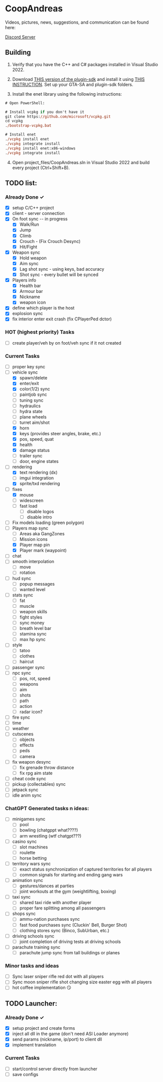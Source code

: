 # CoopAndreas

Videos, pictures, news, suggestions, and communication can be found here:

[Discord Server](https://discord.gg/TwQsR4qxVx)

## Building

1. Verify that you have the C++ and C# packages installed in Visual Studio 2022.

2. Download [THIS version of the plugin-sdk](https://github.com/DK22Pac/plugin-sdk/tree/380105ec5242cdb3a0cbc18505b151308dd85b53) and install it using [THIS INSTRUCTION](https://github.com/DK22Pac/plugin-sdk/wiki/Set-up-plugin-sdk). Set up your GTA-SA and plugin-sdk folders.

3. Install the enet library using the following instructions:

```ps
# Open PowerShell:

# Install vcpkg if you don't have it
git clone https://github.com/microsoft/vcpkg.git
cd vcpkg
./bootstrap-vcpkg.bat

# Install enet
./vcpkg install enet
./vcpkg integrate install
./vcpkg install enet:x86-windows
./vcpkg integrate install
```

4. Open project_files/CoopAndreas.sln in Visual Studio 2022 and build every project (Ctrl+Shift+B).



## TODO list:
### Already Done ✓
- [X] setup C/C++ project
- [X] client - server connection
- [X] On foot sync -- in progress
  - [x] Walk/Run
  - [x] Jump
  - [x] Climb
  - [x] Crouch - (Fix Crouch Desync)
  - [x] Hit/Fight
- [X] Weapon sync
  - [X] Hold weapon
  - [X] Aim sync
  - [X] Lag shot sync - using keys, bad accuracy
  - [X] Shot sync - every bullet will be synced
- [X] Players info
  - [X] Health bar
  - [X] Armour bar
  - [X] Nickname
  - [X] weapon icon
- [X] define which player is the host
- [X] explosion sync
- [X] fix interior enter exit crash (fix CPlayerPed dctor)
### HOT (highest priority) Tasks
- [ ] create player/veh by on foot/veh sync if it not created

### Current Tasks
- [ ] proper key sync
- [ ] vehicle sync
  - [X] spawn/delete
  - [X] enter/exit
  - [X] color(1/2) sync
  - [ ] paintjob sync
  - [ ] tuning sync
  - [ ] hydraulics
  - [ ] hydra state
  - [ ] plane wheels
  - [ ] turret aim/shot
  - [X] horn
  - [X] keys (provides steer angles, brake, etc.)
  - [X] pos, speed, quat
  - [X] health
  - [X] damage status
  - [ ] trailer sync
  - [ ] door, engine states
- [ ] rendering
  - [X] text rendering (dx)
  - [ ] imgui integration
  - [X] sprite/txd rendering
- [ ] fixes
  - [X] mouse
  - [ ] widescreen
  - [ ] fast load
    - [ ] disable logos
    - [ ] disable intro
- [ ] Fix models loading (green polygon)
- [ ] Players map sync
  - [ ] Areas aka GangZones
  - [ ] Mission icons
  - [X] Player map pin
  - [X] Player mark (waypoint)
- [ ] chat
- [ ] smooth interpolation
  - [ ] move
  - [ ] rotation
- [ ] hud sync
  - [ ] popup messages
  - [ ] wanted level
- [ ] stats sync
  - [ ] fat
  - [ ] muscle
  - [ ] weapon skills
  - [ ] fight styles
  - [ ] sync money
  - [ ] breath level bar
  - [ ] stamina sync
  - [ ] max hp sync
- [ ] style
  - [ ] tatoo
  - [ ] clothes
  - [ ] haircut
- [ ] passenger sync
- [ ] npc sync
  - [ ] pos, rot, speed
  - [ ] weapons
  - [ ] aim
  - [ ] shots
  - [ ] path
  - [ ] action
  - [ ] radar icon?
- [ ] fire sync
- [ ] time
- [ ] weather
- [ ] cutscenes
  - [ ] objects
  - [ ] effects
  - [ ] peds
  - [ ] camera
- [ ] fix weapon desync
  - [ ] fix grenade throw distance
  - [ ] fix rpg aim state
- [ ] cheat code sync
- [ ] pickup (collectables) sync
- [ ] jetpack sync
- [ ] idle anim sync

### ChatGPT Generated tasks n ideas:
- [ ] minigames sync
  - [ ] pool
  - [ ] bowling (chatgppt what????)
  - [ ] arm wrestling (wtf chatgpt???)
- [ ] casino sync
  - [ ] slot machines
  - [ ] roulette
  - [ ] horse betting
- [ ] territory wars sync
  - [ ] exact status synchronization of captured territories for all players
  - [ ] common signals for starting and ending gang wars
- [ ] animation sync
  - [ ] gestures/dances at parties
  - [ ] joint workouts at the gym (weightlifting, boxing)
- [ ] taxi sync
  - [ ] shared taxi ride with another player
  - [ ] proper fare splitting among all passengers
- [ ] shops sync
  - [ ] ammu-nation purchases sync
  - [ ] fast food purchases sync (Cluckin' Bell, Burger Shot)
  - [ ] clothing stores sync (Binco, SubUrban, etc.)
- [ ] driving schools sync
  - [ ] joint completion of driving tests at driving schools
- [ ] parachute training sync
  - [ ] parachute jump sync from tall buildings or planes
  
### Minor tasks and ideas
- [ ] Sync laser sniper rifle red dot with all players
- [ ] Sync moon sniper rifle shot changing size easter egg with all players
- [ ] hot coffee implementation 😏
## TODO Launcher:
### Already Done ✓
- [X] setup project and create forms
- [X] inject all dll in the game (don't need ASI Loader anymore)
- [X] send params (nickname, ip/port) to client dll
- [X] implement translation
### Current Tasks
- [ ] start/control server directly from launcher
- [ ] save configs
